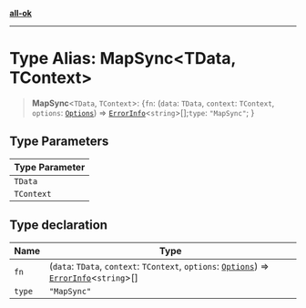 [**all-ok**](../README.md)

***

# Type Alias: MapSync\<TData, TContext\>

> **MapSync**\<`TData`, `TContext`\>: \{`fn`: (`data`: `TData`, `context`: `TContext`, `options`: [`Options`](Options.md)) => [`ErrorInfo`](ErrorInfo.md)\<`string`\>[];`type`: `"MapSync"`; \}

## Type Parameters

| Type Parameter |
| ------ |
| `TData` |
| `TContext` |

## Type declaration

| Name | Type |
| ------ | ------ |
| `fn` | (`data`: `TData`, `context`: `TContext`, `options`: [`Options`](Options.md)) => [`ErrorInfo`](ErrorInfo.md)\<`string`\>[] |
| `type` | `"MapSync"` |
